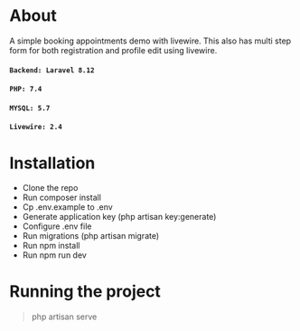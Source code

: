 # About

A simple booking appointments demo with livewire. This also has multi step form for both registration and profile edit using livewire.

#### `Backend: Laravel 8.12`

#### `PHP: 7.4`

#### `MYSQL: 5.7`

#### `Livewire: 2.4`

# Installation

-   Clone the repo
-   Run composer install
-   Cp .env.example to .env
-   Generate application key (php artisan key:generate)
-   Configure .env file
-   Run migrations (php artisan migrate)
-   Run npm install
-   Run npm run dev

# Running the project

> php artisan serve
